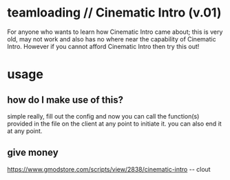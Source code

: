 # teamloading // Cinematic Intro (v.01)
For anyone who wants to learn how Cinematic Intro came about; this is very old, may not work and also has no where near the capability of Cinematic Intro. However if you cannot afford Cinematic Intro then try this out!

# usage

## how do I make use of this?

simple really, fill out the config and now you can call the function(s) provided in the file on the client at any point to initiate it.
you can also end it at any point.

## give money
https://www.gmodstore.com/scripts/view/2838/cinematic-intro
-- clout

